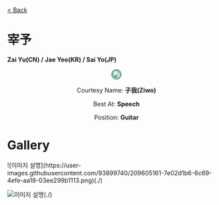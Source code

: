 [< Back](./?page=artist)

# 宰予

**Zai Yu(CN) / Jae Yeo(KR) / Sai Yo(JP)**

<p style="text-align:center;"><img src="https://gwansangg.am/hgjs/files/zaiyu.png" style="max-width: 200px; border-radius: 50%; border: 4px solid #74B299;"></p>

<p style="text-align: center;">Courtesy Name: <b>子我(Ziwo)</b></p>
<p style="text-align: center;">Best At: <b>Speech</b></p>
<p style="text-align: center;">Position: <b>Guitar</b></p>

# Gallery

<div class="gallery-container">
  ![이미지 설명](https://user-images.githubusercontent.com/93899740/209605161-7e02d1b6-6c69-4efe-aa18-03ee299b1113.png)(./)
  
  ![이미지 설명](https://gwansangg.am/hgjs/files/zaiyu.png)(./)
  
</div>

